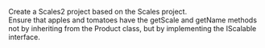 Create a Scales2 project based on the Scales project.<br>
Ensure that apples and tomatoes have the getScale and getName methods not by inheriting from the Product class, but by implementing the IScalable interface.
